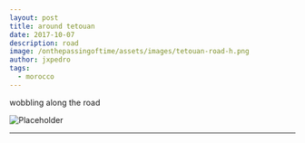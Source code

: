 ```yaml
---
layout: post
title: around tetouan
date: 2017-10-07
description: road
image: /onthepassingoftime/assets/images/tetouan-road-h.png
author: jxpedro
tags: 
  - morocco
---
```

<p >wobbling along the road</p>

![Placeholder](/onthepassingoftime/assets/images/tetouan-road.jpeg)

<p></p>

<hr/>
